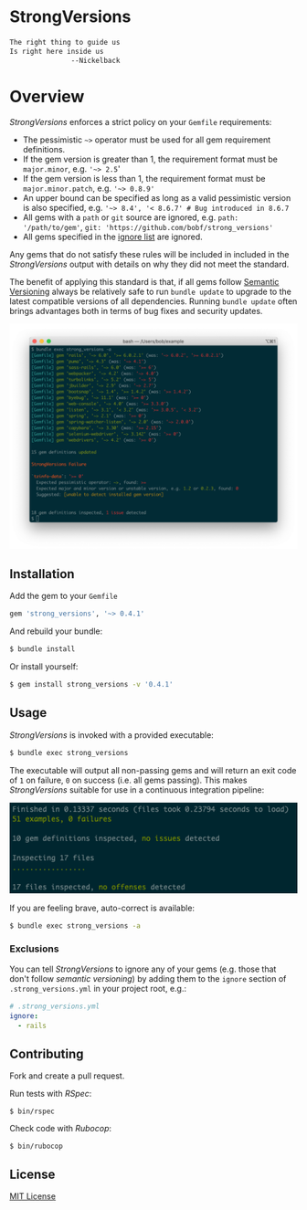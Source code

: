 # StrongVersions

```
The right thing to guide us
Is right here inside us
               --Nickelback
```

# Overview

_StrongVersions_ enforces a strict policy on your `Gemfile` requirements:

* The pessimistic `~>` operator must be used for all gem requirement definitions.
* If the gem version is greater than 1, the requirement format must be `major.minor`, e.g. `'~> 2.5`'
* If the gem version is less than 1, the requirement format must be `major.minor.patch`, e.g. `'~> 0.8.9'`
* An upper bound can be specified as long as a valid pessimistic version is also specified, e.g. `'~> 8.4', '< 8.6.7' # Bug introduced in 8.6.7`
* All gems with a `path` or `git` source are ignored, e.g. `path: '/path/to/gem'`, `git: 'https://github.com/bobf/strong_versions'`
* All gems specified in the [ignore list](#ignore) are ignored.

Any gems that do not satisfy these rules will be included in included in the _StrongVersions_ output with details on why they did not meet the standard.

The benefit of applying this standard is that, if all gems follow [Semantic Versioning](https://semver.org/) always be relatively safe to run `bundle update` to upgrade to the latest compatible versions of all dependencies. Running `bundle update` often brings advantages both in terms of bug fixes and security updates.

![StrongVersions](doc/images/strong-versions-example.png)

## Installation

Add the gem to your `Gemfile`

```ruby
gem 'strong_versions', '~> 0.4.1'
```

And rebuild your bundle:

```bash
$ bundle install
```

Or install yourself:
```bash
$ gem install strong_versions -v '0.4.1'
```

## Usage

_StrongVersions_ is invoked with a provided executable:

```bash
$ bundle exec strong_versions
```

The executable will output all non-passing gems and will return an exit code of `1` on failure, `0` on success (i.e. all gems passing). This makes _StrongVersions_ suitable for use in a continuous integration pipeline:

![StrongVersions](doc/images/ci-pipeline.png)

If you are feeling brave, auto-correct is available:
```bash
$ bundle exec strong_versions -a
```

### Exclusions

<a name="ignore"></a>You can tell _StrongVersions_ to ignore any of your gems (e.g. those that don't follow _semantic versioning_) by adding them to the `ignore` section of `.strong_versions.yml` in your project root, e.g.:

```yaml
# .strong_versions.yml
ignore:
  - rails
```

## Contributing

Fork and create a pull request.

Run tests with _RSpec_:

```
$ bin/rspec
```

Check code with _Rubocop_:

```
$ bin/rubocop
```

## License

[MIT License](LICENSE)
